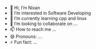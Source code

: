 - 👋 Hi, I’m Nixan
- 👀 I’m interested in Software Developing 
- 🌱 I’m currently learning cpp and linux 
- 💞️ I’m looking to collaborate on ...
- 📫 How to reach me ...
- 😄 Pronouns: ...
- ⚡ Fun fact: ...

<!---
nixa25pre/nixa25pre is a ✨ special ✨ repository because its `README.md` (this file) appears on your GitHub profile.
You can click the Preview link to take a look at your changes.
--->
